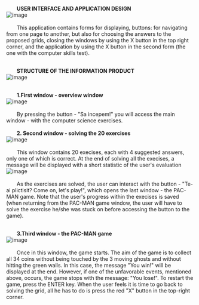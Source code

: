 &emsp;&emsp;**USER INTERFACE AND APPLICATION DESIGN**<br>
![image](https://github.com/user-attachments/assets/ea8e7dbf-405a-48c2-8095-eb6033dc5b8f) <br><br>
&emsp;&emsp;This application contains forms for displaying, buttons: for navigating from one page to another, but also for choosing the answers to the proposed grids, closing the windows by using the X button in the top right corner, and the application by using the X button in the second form (the one with the computer skills test). <br><br>

&emsp;&emsp;**STRUCTURE OF THE INFORMATION PRODUCT**<br>
![image](https://github.com/user-attachments/assets/e7cbda87-1f13-47a2-ba3e-8ba63306b6d6) <br><br>

&emsp;&emsp;**1.First window - overview window**<br>
![image](https://github.com/user-attachments/assets/518072e1-83fe-4e8a-b42a-aa071b7fe7e7) <br><br>
&emsp;&emsp;By pressing the button - "Sa incepem!" you will access the main window - with the computer science exercises. <br><br>
&emsp;&emsp;**2. Second window - solving the 20 exercises**<br>
![image](https://github.com/user-attachments/assets/3702bcd9-5c9b-42ff-92c4-6b2cef674564) <br><br>
&emsp;&emsp;This window contains 20 execises, each with 4 suggested answers, only one of which is correct. At the end of solving all the execises, a message will be displayed with a short statistic of the user's evaluation<br>
![image](https://github.com/user-attachments/assets/a20cb91b-bcba-45c1-b29f-410b086ddc02) <br><br>
&emsp;&emsp;As the exercises are solved, the user can interact with the button - "Te-ai plictisit? Come on, let's play!", which opens the last window - the PAC-MAN game. Note that the user's progress within the execises is saved (when returning from the PAC-MAN game window, the user will have to solve the exercise he/she was stuck on before accessing the button to the game). <br><br>

&emsp;&emsp;**3.Third window - the PAC-MAN game**<br>
![image](https://github.com/user-attachments/assets/dbc9f00f-cf61-463f-b828-2f86879b5dbd) <br><br>
&emsp;&emsp;Once in this window, the game starts. The aim of the game is to collect all 34 coins without being touched by the 3 moving ghosts and without hitting the green walls. In this case, the message "You win!" will be displayed at the end. However, if one of the unfavorable events, mentioned above, occurs, the game stops with the message: "You lose!". To restart the game, press the ENTER key. When the user feels it is time to go back to solving the grid, all he has to do is press the red "X" button in the top-right corner.
